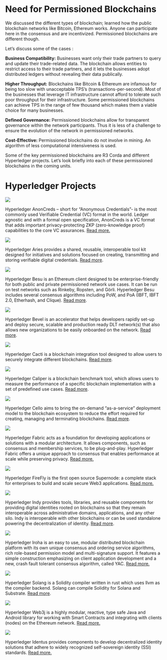 # Need for Permissioned Blockchains

We discussed the different types of blockchain; learned how the public blockchain networks like Bitcoin, Ethereum works. Anyone can participate here in the consensus and are incentivized. Permissioned blockchains are different though.

Let’s discuss some of the cases :

**Business Compatibility:** Businesses want only their trade partners to query and update their trade-related data. The blockchain allows entities to restrict access to their trade partners, and it lets the businesses adopt distributed ledgers without revealing their data publically.

**Higher Throughput:** Blockchains like Bitcoin & Ethereum are infamous for being too slow with unacceptable TPS’s (transactions-per-second). Most of the businesses that leverage IT infrastructure cannot afford to tolerate such poor throughput for their infrastructure. Some permissioned blockchains can achieve TPS in the range of few thousand which makes them a viable choice for many businesses.

**Defined Governance:** Permissioned blockchains allow for transparent governance within the network participants. Thus it is less of a challenge to ensure the evolution of the network in permissioned networks.

**Cost-Effective:** Permissioned blockchains do not involve in mining. An algorithm of less computational intensiveness is used.

Some of the key permissioned blockchains are R3 Corda and different Hyperledger projects. Let’s look briefly into each of these permissioned blockchains in the coming units.

# Hyperledger Projects

![](https://learn.kba.ai/wp-content/uploads/2024/05/Hyperledger_Anon_Creds.jpg)

Hyperledger AnonCreds – short for “Anonymous Credentials”- is the most commonly used Verifiable Credential (VC) format in the world. Ledger agnostic and with a formal open specification, AnonCreds is a VC format that adds important privacy-protecting ZKP (zero-knowledge proof) capabilities to the core VC assurances. [Read more.](https://www.hyperledger.org/projects/anoncreds)

![](https://learn.kba.ai/wp-content/uploads/2024/05/Hyperledger_Aries.jpg)

Hyperledger Aries provides a shared, reusable, interoperable tool kit designed for initiatives and solutions focused on creating, transmitting and storing verifiable digital credentials. [Read more](https://www.hyperledger.org/projects/aries).

![](https://learn.kba.ai/wp-content/uploads/2024/05/Hyperledger_Besu.jpg)

Hyperledger Besu is an Ethereum client designed to be enterprise-friendly for both public and private permissioned network use cases. It can be run on test networks such as Rinkeby, Ropsten, and Görli. Hyperledger Besu includes several consensus algorithms including PoW, and PoA (IBFT, IBFT 2.0, Etherhash, and Clique). [Read more](https://www.hyperledger.org/projects/besu).

![](https://learn.kba.ai/wp-content/uploads/2024/05/Hyperledger_Bevel.jpg)

Hyperledger Bevel is an accelerator that helps developers rapidly set-up and deploy secure, scalable and production ready DLT network(s) that also allows new organizations to be easily onboarded on the network. [Read more](https://www.hyperledger.org/projects/bevel).

![](https://learn.kba.ai/wp-content/uploads/2024/05/Hyperledger_Cacti.jpg)

Hyperledger Cacti is a blockchain integration tool designed to allow users to securely integrate different blockchains. [Read more](https://www.hyperledger.org/projects/cacti).

![](https://learn.kba.ai/wp-content/uploads/2024/05/Hyperledger_Caliper.jpg)

Hyperledger Caliper is a blockchain benchmark tool, which allows users to measure the performance of a specific blockchain implementation with a set of predefined use cases. [Read more](https://www.hyperledger.org/projects/caliper).

![](https://learn.kba.ai/wp-content/uploads/2024/05/Hyperledger_Cello.jpg)

Hyperledger Cello aims to bring the on-demand “as-a-service” deployment model to the blockchain ecosystem to reduce the effort required for creating, managing and terminating blockchains. [Read more](https://www.hyperledger.org/projects/cello).

![](https://learn.kba.ai/wp-content/uploads/2024/05/Hyperledger_Fabric.jpg)

Hyperledger Fabric acts as a foundation for developing applications or solutions with a modular architecture. It allows components, such as consensus and membership services, to be plug-and-play. Hyperledger Fabric offers a unique approach to consensus that enables performance at scale while preserving privacy. [Read more.](https://www.hyperledger.org/projects/fabric)

![](https://learn.kba.ai/wp-content/uploads/2024/05/Hyperledger_Firefly.jpg)

Hyperledger FireFly is the first open source Supernode: a complete stack for enterprises to build and scale secure Web3 applications. [Read more.](https://www.hyperledger.org/projects/firefly)

![](https://learn.kba.ai/wp-content/uploads/2024/05/Hyperledger_Indy.jpg)

Hyperledger Indy provides tools, libraries, and reusable components for providing digital identities rooted on blockchains so that they remain interoperable across administrative domains, applications, and any other silo. Indy is interoperable with other blockchains or can be used standalone powering the decentralization of identity. [Read more](https://www.hyperledger.org/projects/hyperledger-indy).

![](https://learn.kba.ai/wp-content/uploads/2024/05/Hyperledger_Iroha.jpg)

Hyperledger Iroha is an easy to use, modular distributed blockchain platform with its own unique consensus and ordering service algorithms, rich role-based permission model and multi-signature support. It features a simple construction emphasizing on client application development and a new, crash fault tolerant consensus algorithm, called YAC. [Read more.](https://www.hyperledger.org/projects/iroha)

![](https://learn.kba.ai/wp-content/uploads/2024/05/Hyperledger_Solang.jpg)

Hyperledger Solang is a Solidity compiler written in rust which uses llvm as the compiler backend. Solang can compile Solidity for Solana and Substrate. [Read more](https://www.hyperledger.org/projects/solang).

![](https://learn.kba.ai/wp-content/uploads/2024/05/Hyperledger_Web3j-2-scaled.jpg)

Hyperledger Web3j is a highly modular, reactive, type safe Java and Android library for working with Smart Contracts and integrating with clients (nodes) on the Ethereum network. [Read more.](https://www.hyperledger.org/projects/web3j)

![](https://learn.kba.ai/wp-content/uploads/2024/05/Identus-Logo-Final-Horz-Light-240520-scaled.jpg)

Hyperledger Identus provides components to develop decentralized identity solutions that adhere to widely recognized self-sovereign identity (SSI) standards. [Read more.](https://www.hyperledger.org/projects/identus)